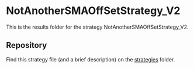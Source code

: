# NotAnotherSMAOffSetStrategy_V2

This is the results folder for the strategy NotAnotherSMAOffSetStrategy_V2.  
## Repository
Find this strategy file (and a brief description) on the [strategies](/strategies) folder.